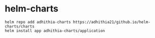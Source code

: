 # helm-charts
```
helm repo add adhithia-charts https://adhithia21/github.io/helm-charts/charts
helm install app adhithia-charts/application
```
